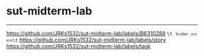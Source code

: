 # sut-midterm-lab
<hr/>

https://github.com/JRKs1532/sut-midterm-lab/labels/B6310288   ``\t จีราพัชร กางสาร\t``
https://github.com/JRKs1532/sut-midterm-lab/labels/story
https://github.com/JRKs1532/sut-midterm-lab/labels/task